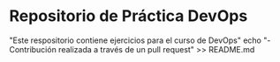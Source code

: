 # Repositorio de Práctica DevOps
"Este respositorio contiene ejercicios para el curso de DevOps"
echo "- Contribución realizada a través de un pull request" >> README.md
